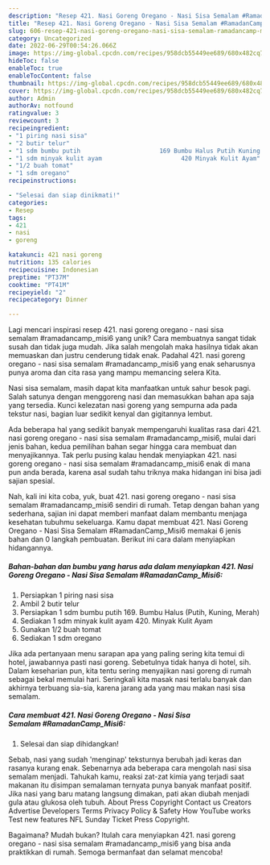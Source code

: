 ```yaml
---
description: "Resep 421. Nasi Goreng Oregano - Nasi Sisa Semalam #RamadanCamp_Misi6 yang Enak"
title: "Resep 421. Nasi Goreng Oregano - Nasi Sisa Semalam #RamadanCamp_Misi6 yang Enak"
slug: 606-resep-421-nasi-goreng-oregano-nasi-sisa-semalam-ramadancamp-misi6-yang-enak
category: Uncategorized
date: 2022-06-29T00:54:26.066Z
image: https://img-global.cpcdn.com/recipes/958dcb55449ee689/680x482cq70/421-nasi-goreng-oregano-nasi-sisa-semalam-ramadancamp_misi6-foto-resep-utama.jpg
hideToc: false
enableToc: true
enableTocContent: false
thumbnail: https://img-global.cpcdn.com/recipes/958dcb55449ee689/680x482cq70/421-nasi-goreng-oregano-nasi-sisa-semalam-ramadancamp_misi6-foto-resep-utama.jpg
cover: https://img-global.cpcdn.com/recipes/958dcb55449ee689/680x482cq70/421-nasi-goreng-oregano-nasi-sisa-semalam-ramadancamp_misi6-foto-resep-utama.jpg
author: Admin
authorAv: notfound
ratingvalue: 3
reviewcount: 3
recipeingredient:
- "1 piring nasi sisa"
- "2 butir telur"
- "1 sdm bumbu putih                      169 Bumbu Halus Putih Kuning Merah"
- "1 sdm minyak kulit ayam                      420 Minyak Kulit Ayam"
- "1/2 buah tomat"
- "1 sdm oregano"
recipeinstructions:

- "Selesai dan siap dinikmati!"
categories:
- Resep
tags:
- 421
- nasi
- goreng

katakunci: 421 nasi goreng 
nutrition: 135 calories
recipecuisine: Indonesian
preptime: "PT37M"
cooktime: "PT41M"
recipeyield: "2"
recipecategory: Dinner

---
```





Lagi mencari inspirasi resep 421. nasi goreng oregano - nasi sisa semalam #ramadancamp_misi6 yang unik? Cara membuatnya sangat tidak susah dan tidak juga mudah. Jika salah mengolah maka hasilnya tidak akan memuaskan dan justru cenderung tidak enak. Padahal 421. nasi goreng oregano - nasi sisa semalam #ramadancamp_misi6 yang enak seharusnya punya aroma dan cita rasa yang mampu memancing selera Kita.





Nasi sisa semalam, masih dapat kita manfaatkan untuk sahur besok pagi. Salah satunya dengan menggoreng nasi dan memasukkan bahan apa saja yang tersedia. Kunci kelezatan nasi goreng yang sempurna ada pada tekstur nasi, bagian luar sedikit kenyal dan gigitannya lembut.

Ada beberapa hal yang sedikit banyak mempengaruhi kualitas rasa dari 421. nasi goreng oregano - nasi sisa semalam #ramadancamp_misi6, mulai dari jenis bahan, kedua pemilihan bahan segar hingga cara membuat dan menyajikannya. Tak perlu pusing kalau hendak menyiapkan 421. nasi goreng oregano - nasi sisa semalam #ramadancamp_misi6 enak di mana pun anda berada, karena asal sudah tahu triknya maka hidangan ini bisa jadi sajian spesial.






Nah, kali ini kita coba, yuk, buat 421. nasi goreng oregano - nasi sisa semalam #ramadancamp_misi6 sendiri di rumah. Tetap dengan bahan yang sederhana, sajian ini dapat memberi manfaat dalam membantu menjaga kesehatan tubuhmu sekeluarga. Kamu dapat membuat 421. Nasi Goreng Oregano - Nasi Sisa Semalam #RamadanCamp_Misi6 memakai 6 jenis bahan dan 0 langkah pembuatan. Berikut ini cara dalam menyiapkan hidangannya.

<!--inarticleads1-->

##### Bahan-bahan dan bumbu yang harus ada dalam menyiapkan 421. Nasi Goreng Oregano - Nasi Sisa Semalam #RamadanCamp_Misi6:

1. Persiapkan 1 piring nasi sisa
1. Ambil 2 butir telur
1. Persiapkan 1 sdm bumbu putih                      169. Bumbu Halus (Putih, Kuning, Merah)
1. Sediakan 1 sdm minyak kulit ayam                      420. Minyak Kulit Ayam
1. Gunakan 1/2 buah tomat
1. Sediakan 1 sdm oregano


Jika ada pertanyaan menu sarapan apa yang paling sering kita temui di hotel, jawabannya pasti nasi goreng. Sebetulnya tidak hanya di hotel, sih. Dalam keseharian pun, kita tentu sering menyajikan nasi goreng di rumah sebagai bekal memulai hari. Seringkali kita masak nasi terlalu banyak dan akhirnya terbuang sia-sia, karena jarang ada yang mau makan nasi sisa semalam. 

<!--inarticleads2-->

##### Cara membuat 421. Nasi Goreng Oregano - Nasi Sisa Semalam #RamadanCamp_Misi6:


1. Selesai dan siap dihidangkan!

Sebab, nasi yang sudah &#39;menginap&#39; teksturnya berubah jadi keras dan rasanya kurang enak. Sebenarnya ada beberapa cara mengolah nasi sisa semalam menjadi. Tahukah kamu, reaksi zat-zat kimia yang terjadi saat makanan itu disimpan semalaman ternyata punya banyak manfaat positif. Jika nasi yang baru matang langsung dimakan, pati akan diubah menjadi gula atau glukosa oleh tubuh. About Press Copyright Contact us Creators Advertise Developers Terms Privacy Policy &amp; Safety How YouTube works Test new features NFL Sunday Ticket Press Copyright. 

Bagaimana? Mudah bukan? Itulah cara menyiapkan 421. nasi goreng oregano - nasi sisa semalam #ramadancamp_misi6 yang bisa anda praktikkan di rumah. Semoga bermanfaat dan selamat mencoba!
